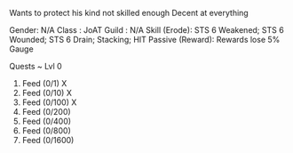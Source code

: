 Wants to protect his kind
not skilled enough
Decent at everything

Gender: N/A
Class : JoAT
Guild : N/A
Skill   (Erode): STS 6 Weakened; STS 6 Wounded; STS 6 Drain; Stacking; HIT
Passive (Reward): Rewards lose 5% Gauge

Quests ~ Lvl 0
1. Feed (0/1)   X
2. Feed (0/10)  X
3. Feed (0/100) X
4. Feed (0/200)
5. Feed (0/400)
6. Feed (0/800)
7. Feed (0/1600)